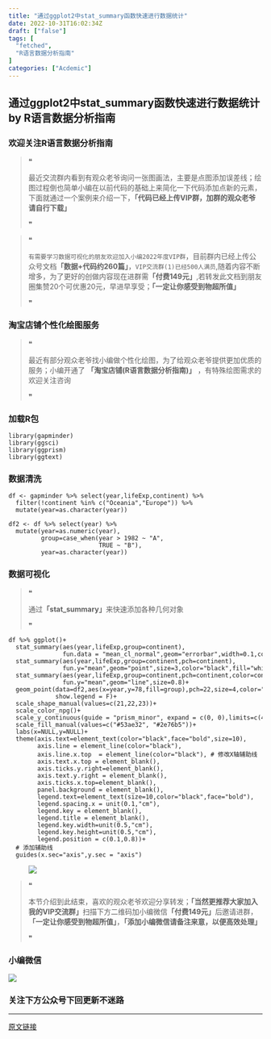 ```yaml
---
title: "通过ggplot2中stat_summary函数快速进行数据统计"
date: 2022-10-31T16:02:34Z
draft: ["false"]
tags: [
  "fetched",
  "R语言数据分析指南"
]
categories: ["Acdemic"]
---
```

通过ggplot2中stat_summary函数快速进行数据统计 by R语言数据分析指南
------
<div><section data-tool="mdnice编辑器" data-website="https://www.mdnice.com"><h3 data-tool="mdnice编辑器"><span></span><span><span></span>欢迎关注R语言数据分析指南</span><span></span></h3><blockquote data-tool="mdnice编辑器"><span>❝</span><p>最近交流群内看到有观众老爷询问一张图画法，主要是点图添加误差线；绘图过程倒也简单小编在以前代码的基础上来简化一下代码添加点新的元素，下面就通过一个案例来介绍一下，<strong>「代码已经上传VIP群，加群的观众老爷请自行下载」</strong></p><span>❞</span></blockquote><blockquote data-tool="mdnice编辑器"><span>❝</span><p><code>有需要学习数据可视化的朋友欢迎加入小编2022年度VIP群</code>，目前群内已经上传公众号文档<strong>「数据+代码约260篇」</strong>，<code>VIP交流群(1)已经500人满员</code>,随着内容不断增多，为了更好的创做内容现在进群需<strong>「付费149元」</strong>,若转发此文档到朋友圈集赞20个可优惠20元，早进早享受；<strong>「一定让你感受到物超所值」</strong></p><span>❞</span></blockquote><h3 data-tool="mdnice编辑器"><span></span><span><span></span>淘宝店铺个性化绘图服务</span><span></span></h3><blockquote data-tool="mdnice编辑器"><span>❝</span><p>最近有部分观众老爷找小编做个性化绘图，为了给观众老爷提供更加优质的服务；小编开通了 <strong>「淘宝店铺(R语言数据分析指南)」</strong> ，有特殊绘图需求的欢迎关注咨询</p><span>❞</span></blockquote><h3 data-tool="mdnice编辑器"><span></span><span><span></span>加载R包</span><span></span></h3><pre data-tool="mdnice编辑器"><span></span><code><span>library</span>(gapminder)<br><span>library</span>(ggsci)<br><span>library</span>(ggprism)<br><span>library</span>(ggtext)<br></code></pre><h3 data-tool="mdnice编辑器"><span></span><span><span></span>数据清洗</span><span></span></h3><pre data-tool="mdnice编辑器"><span></span><code>df &lt;- gapminder %&gt;% select(year,lifeExp,continent) %&gt;% <br>  filter(!continent %<span>in</span>% c(<span>"Oceania"</span>,<span>"Europe"</span>)) %&gt;% <br>  mutate(year=as.character(year))<br><br>df2 &lt;- df %&gt;% select(year) %&gt;% <br>  mutate(year=as.numeric(year),<br>         group=case_when(year &gt; <span>1982</span> ~ <span>"A"</span>,<br>                         <span>TRUE</span> ~ <span>"B"</span>),<br>         year=as.character(year))<br></code></pre><h3 data-tool="mdnice编辑器"><span></span><span><span></span>数据可视化</span><span></span></h3><blockquote data-tool="mdnice编辑器"><span>❝</span><p>通过<strong>「stat_summary」</strong>来快速添加各种几何对象</p><span>❞</span></blockquote><pre data-tool="mdnice编辑器"><span></span><code>df %&gt;% ggplot()+<br>  stat_summary(aes(year,lifeExp,group=continent),<br>               fun.data = <span>"mean_cl_normal"</span>,geom=<span>"errorbar"</span>,width=<span>0.1</span>,color=<span>"black"</span>)+<br>  stat_summary(aes(year,lifeExp,group=continent,pch=continent),<br>               fun.y=<span>"mean"</span>,geom=<span>"point"</span>,size=<span>3</span>,color=<span>"black"</span>,fill=<span>"white"</span>)+<br>  stat_summary(aes(year,lifeExp,group=continent,pch=continent,color=continent),<br>               fun.y=<span>"mean"</span>,geom=<span>"line"</span>,size=<span>0.8</span>)+<br>  geom_point(data=df2,aes(x=year,y=<span>78</span>,fill=group),pch=<span>22</span>,size=<span>4</span>,color=<span>"white"</span>,<br>             show.legend = <span>F</span>)+<br>  scale_shape_manual(values=c(<span>21</span>,<span>22</span>,<span>23</span>))+<br>  scale_color_npg()+<br>  scale_y_continuous(guide = <span>"prism_minor"</span>, expand = c(<span>0</span>, <span>0</span>),limits=c(<span>40</span>,<span>80</span>)) +<br>  scale_fill_manual(values=c(<span>"#53ae32"</span>, <span>"#2e76b5"</span>))+<br>  labs(x=<span>NULL</span>,y=<span>NULL</span>)+<br>  theme(axis.text=element_text(color=<span>"black"</span>,face=<span>"bold"</span>,size=<span>10</span>),<br>        axis.line = element_line(color=<span>"black"</span>),<br>        axis.line.x.top  = element_line(color=<span>"black"</span>), <span># 修改X轴辅助线</span><br>        axis.text.x.top = element_blank(),<br>        axis.ticks.y.right=element_blank(),<br>        axis.text.y.right = element_blank(),<br>        axis.ticks.x.top=element_blank(),<br>        panel.background = element_blank(),<br>        legend.text=element_text(size=<span>10</span>,color=<span>"black"</span>,face=<span>"bold"</span>),<br>        legend.spacing.x = unit(<span>0.1</span>,<span>"cm"</span>),<br>        legend.key = element_blank(),<br>        legend.title = element_blank(),<br>        legend.key.width=unit(<span>0.5</span>,<span>"cm"</span>),<br>        legend.key.height=unit(<span>0.5</span>,<span>"cm"</span>),<br>        legend.position = c(<span>0.1</span>,<span>0.8</span>))+<br>  <span># 添加辅助线</span><br>  guides(x.sec=<span>"axis"</span>,y.sec = <span>"axis"</span>) <br></code></pre><figure data-tool="mdnice编辑器"><img data-ratio="0.5853080568720379" data-src="https://mmbiz.qpic.cn/mmbiz_png/EibnicgwScTAa4HIH9xo58XuZx93VbZH4QpKHGSX3qXkl6OCRerZh2K1cgicAQtvG6ibxicicMwAgvWt5aUP9uxLVhzQ/640?wx_fmt=png" data-type="png" data-w="844" src="https://mmbiz.qpic.cn/mmbiz_png/EibnicgwScTAa4HIH9xo58XuZx93VbZH4QpKHGSX3qXkl6OCRerZh2K1cgicAQtvG6ibxicicMwAgvWt5aUP9uxLVhzQ/640?wx_fmt=png"></figure><blockquote data-tool="mdnice编辑器"><span>❝</span><p>本节介绍到此结束，喜欢的观众老爷欢迎分享转发；<strong>「当然更推荐大家加入我的VIP交流群」</strong>扫描下方二维码加小编微信<strong>「付费149元」</strong>后邀请进群，<strong>「一定让你感受到物超所值」</strong>，<strong>「添加小编微信请备注来意，以便高效处理」</strong></p><span>❞</span></blockquote><h3 data-tool="mdnice编辑器"><span></span><span><span></span>小编微信</span><span></span></h3><p><img data-galleryid="" data-ratio="1" data-s="300,640" data-src="https://mmbiz.qpic.cn/mmbiz_jpg/EibnicgwScTAaNu6sU2UCYkxFq9ibq75wuaO0lqFoYz1icUo4jh3N2icAWECmibgPvqyReur0FCp7JNKO0icnRAsbO9ug/640?wx_fmt=jpeg" data-type="jpeg" data-w="430" src="https://mmbiz.qpic.cn/mmbiz_jpg/EibnicgwScTAaNu6sU2UCYkxFq9ibq75wuaO0lqFoYz1icUo4jh3N2icAWECmibgPvqyReur0FCp7JNKO0icnRAsbO9ug/640?wx_fmt=jpeg"></p><h3 data-tool="mdnice编辑器"><span></span><span><span></span>关注下方公众号下回更新不迷路</span><span></span></h3><section><mp-common-profile data-pluginname="mpprofile" data-id="Mzg3MzQzNTYzMw==" data-headimg="http://mmbiz.qpic.cn/mmbiz_png/EibnicgwScTAZF0rpeZII9Ltl26VbVagriczTria1fib3XgjwwHEHFjPzkmGpqWDVVHBSzhENictUM2iavAKiaM5lc9USw/0?wx_fmt=png" data-nickname="R语言数据分析指南" data-alias="YanJANtwo" data-signature="R语言重症爱好者，喜欢绘制各种精美的图表，喜欢的小伙伴可以关注我，跟我一起学习" data-from="0" data-is_biz_ban="0"></mp-common-profile></section></section><p><mp-style-type data-value="3"></mp-style-type></p></div>  
<hr>
<a href="https://mp.weixin.qq.com/s/NxGDLn0xnwnu9448SWj2bg",target="_blank" rel="noopener noreferrer">原文链接</a>
